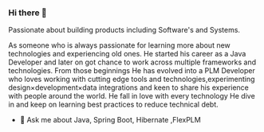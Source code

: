 ### Hi there 👋

<!--
**rKS2827/rks2827** is a ✨ _special_ ✨ repository because its `README.md` (this file) appears on your GitHub profile.



- 🔭 I’m currently working on  - Java, Spring Boot, Hibernate ,FlexPLM
- 🌱 I’m currently learning  -   Flutter 
- 👯 I’m looking to collaborate on ...
- 🤔 I’m looking for help with ...
- 💬 Ask me about Java, Spring Boot, Hibernate ,FlexPLM
- 📫 How to reach me: ...
- 😄 Pronouns: ...
- ⚡ Fun fact: ...
-->

Passionate about building products including Software's and Systems.

As someone who is always passionate for learning more about new technologies and experiencing old ones.
He started his career as a Java Developer and later on  got chance to work across multiple frameworks and technologies. From those beginnings He has evolved into a PLM Developer who loves working with cutting edge tools and technologies,experimenting design×development×data integrations and keen to share his experience with people around the world. He fall in love with every technology He dive in and keep on learning best practices to reduce technical debt. 

- 💬 Ask me about Java, Spring Boot, Hibernate ,FlexPLM
